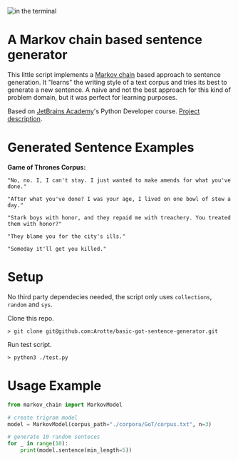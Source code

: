 ![in the terminal](https://raw.githubusercontent.com/Arotte/basic-got-sentence-generator/main/gif/terminal.gif)

# A Markov chain based sentence generator


This little script implements a [Markov chain](https://en.wikipedia.org/wiki/Markov_chain) based approach to sentence generation. It "learns" the writing style of a text corpus and tries its best to generate a new sentence. A naive and not the best approach for this kind of problem domain, but it was perfect for learning purposes.

Based on [JetBrains Academy](https://hyperskill.org/)'s Python Developer course. [Project description](https://hyperskill.org/projects/134).

# Generated Sentence Examples

**Game of Thrones Corpus:**
```
"No, no. I, I can't stay. I just wanted to make amends for what you've done."

"After what you've done? I was your age, I lived on one bowl of stew a day."

"Stark boys with honor, and they repaid me with treachery. You treated them with honor?"

"They blame you for the city's ills."   

"Someday it'll get you killed."
```

# Setup

No third party dependecies needed, the script only uses `collections`, `random` and `sys`.

Clone this repo.
```shell
> git clone git@github.com:Arotte/basic-got-sentence-generator.git
```

Run test script.
```shell
> python3 ./test.py
```

# Usage Example
```python
from markov_chain import MarkovModel

# create trigram model
model = MarkovModel(corpus_path="./corpora/GoT/corpus.txt", n=3)

# generate 10 random senteces
for _ in range(10):
    print(model.sentence(min_length=5))
```